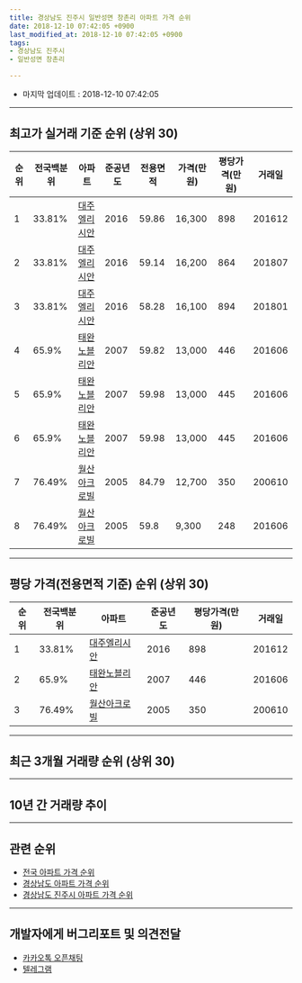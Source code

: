 ```yaml
---
title: 경상남도 진주시 일반성면 창촌리 아파트 가격 순위
date: 2018-12-10 07:42:05 +0900
last_modified_at: 2018-12-10 07:42:05 +0900
tags:
- 경상남도 진주시
- 일반성면 창촌리

---
```


* 마지막 업데이트 : 2018-12-10 07:42:05

---

## 최고가 실거래 기준 순위 (상위 30)


|순위|전국백분위|아파트|준공년도|전용면적|가격(만원)|평당가격(만원)|거래일|
|---|---|---|---|---|---|---|---|
|1|33.81%|[대주엘리시안](https://search.naver.com/search.naver?query=%EA%B2%BD%EC%83%81%EB%82%A8%EB%8F%84+%EC%A7%84%EC%A3%BC%EC%8B%9C+%EC%9D%BC%EB%B0%98%EC%84%B1%EB%A9%B4+%EC%B0%BD%EC%B4%8C%EB%A6%AC+%EB%8C%80%EC%A3%BC%EC%97%98%EB%A6%AC%EC%8B%9C%EC%95%88)|2016|59.86|16,300|898|201612|
|2|33.81%|[대주엘리시안](https://search.naver.com/search.naver?query=%EA%B2%BD%EC%83%81%EB%82%A8%EB%8F%84+%EC%A7%84%EC%A3%BC%EC%8B%9C+%EC%9D%BC%EB%B0%98%EC%84%B1%EB%A9%B4+%EC%B0%BD%EC%B4%8C%EB%A6%AC+%EB%8C%80%EC%A3%BC%EC%97%98%EB%A6%AC%EC%8B%9C%EC%95%88)|2016|59.14|16,200|864|201807|
|3|33.81%|[대주엘리시안](https://search.naver.com/search.naver?query=%EA%B2%BD%EC%83%81%EB%82%A8%EB%8F%84+%EC%A7%84%EC%A3%BC%EC%8B%9C+%EC%9D%BC%EB%B0%98%EC%84%B1%EB%A9%B4+%EC%B0%BD%EC%B4%8C%EB%A6%AC+%EB%8C%80%EC%A3%BC%EC%97%98%EB%A6%AC%EC%8B%9C%EC%95%88)|2016|58.28|16,100|894|201801|
|4|65.9%|[태완노블리안](https://search.naver.com/search.naver?query=%EA%B2%BD%EC%83%81%EB%82%A8%EB%8F%84+%EC%A7%84%EC%A3%BC%EC%8B%9C+%EC%9D%BC%EB%B0%98%EC%84%B1%EB%A9%B4+%EC%B0%BD%EC%B4%8C%EB%A6%AC+%ED%83%9C%EC%99%84%EB%85%B8%EB%B8%94%EB%A6%AC%EC%95%88)|2007|59.82|13,000|446|201606|
|5|65.9%|[태완노블리안](https://search.naver.com/search.naver?query=%EA%B2%BD%EC%83%81%EB%82%A8%EB%8F%84+%EC%A7%84%EC%A3%BC%EC%8B%9C+%EC%9D%BC%EB%B0%98%EC%84%B1%EB%A9%B4+%EC%B0%BD%EC%B4%8C%EB%A6%AC+%ED%83%9C%EC%99%84%EB%85%B8%EB%B8%94%EB%A6%AC%EC%95%88)|2007|59.98|13,000|445|201606|
|6|65.9%|[태완노블리안](https://search.naver.com/search.naver?query=%EA%B2%BD%EC%83%81%EB%82%A8%EB%8F%84+%EC%A7%84%EC%A3%BC%EC%8B%9C+%EC%9D%BC%EB%B0%98%EC%84%B1%EB%A9%B4+%EC%B0%BD%EC%B4%8C%EB%A6%AC+%ED%83%9C%EC%99%84%EB%85%B8%EB%B8%94%EB%A6%AC%EC%95%88)|2007|59.98|13,000|445|201606|
|7|76.49%|[월산아크로빌](https://search.naver.com/search.naver?query=%EA%B2%BD%EC%83%81%EB%82%A8%EB%8F%84+%EC%A7%84%EC%A3%BC%EC%8B%9C+%EC%9D%BC%EB%B0%98%EC%84%B1%EB%A9%B4+%EC%B0%BD%EC%B4%8C%EB%A6%AC+%EC%9B%94%EC%82%B0%EC%95%84%ED%81%AC%EB%A1%9C%EB%B9%8C)|2005|84.79|12,700|350|200610|
|8|76.49%|[월산아크로빌](https://search.naver.com/search.naver?query=%EA%B2%BD%EC%83%81%EB%82%A8%EB%8F%84+%EC%A7%84%EC%A3%BC%EC%8B%9C+%EC%9D%BC%EB%B0%98%EC%84%B1%EB%A9%B4+%EC%B0%BD%EC%B4%8C%EB%A6%AC+%EC%9B%94%EC%82%B0%EC%95%84%ED%81%AC%EB%A1%9C%EB%B9%8C)|2005|59.8|9,300|248|201606|


---

## 평당 가격(전용면적 기준) 순위 (상위 30)


|순위|전국백분위|아파트|준공년도|평당가격(만원)|거래일|
|---|---|---|---|---|---|
|1|33.81%|[대주엘리시안](https://search.naver.com/search.naver?query=%EA%B2%BD%EC%83%81%EB%82%A8%EB%8F%84+%EC%A7%84%EC%A3%BC%EC%8B%9C+%EC%9D%BC%EB%B0%98%EC%84%B1%EB%A9%B4+%EC%B0%BD%EC%B4%8C%EB%A6%AC+%EB%8C%80%EC%A3%BC%EC%97%98%EB%A6%AC%EC%8B%9C%EC%95%88)|2016|898|201612|
|2|65.9%|[태완노블리안](https://search.naver.com/search.naver?query=%EA%B2%BD%EC%83%81%EB%82%A8%EB%8F%84+%EC%A7%84%EC%A3%BC%EC%8B%9C+%EC%9D%BC%EB%B0%98%EC%84%B1%EB%A9%B4+%EC%B0%BD%EC%B4%8C%EB%A6%AC+%ED%83%9C%EC%99%84%EB%85%B8%EB%B8%94%EB%A6%AC%EC%95%88)|2007|446|201606|
|3|76.49%|[월산아크로빌](https://search.naver.com/search.naver?query=%EA%B2%BD%EC%83%81%EB%82%A8%EB%8F%84+%EC%A7%84%EC%A3%BC%EC%8B%9C+%EC%9D%BC%EB%B0%98%EC%84%B1%EB%A9%B4+%EC%B0%BD%EC%B4%8C%EB%A6%AC+%EC%9B%94%EC%82%B0%EC%95%84%ED%81%AC%EB%A1%9C%EB%B9%8C)|2005|350|200610|


---

## 최근 3개월 거래량 순위 (상위 30)


<div style="width:100%;">
    <canvas id="deal_count_ranking" height="250"></canvas>
</div>


<script>
new Chart(document.getElementById("deal_count_ranking"), {
    type: 'horizontalBar',
    data: {
        labels: ['태완노블리안'],
        datasets: [{
            label: '실거래 수',
            data: [1],
            borderColor: "rgba(255, 0, 128, 1)",
            backgroundColor: "rgba(255, 0, 128, 0.5)",
            fill: false,
        }]
    },
    options: {
        responsive: true,
        title: {
            display: true,
            text: '최근 3개월 거래량 순위'
        },
        tooltips: {
            mode: 'index',
            intersect: false,
            callbacks: {
                title: function(tooltipItems, data) {
                    return "실거래 수:";
                },
                label: function(tooltipItem, data) {
                    return data.labels[tooltipItem.index] + ": " + tooltipItem.xLabel;
                }
            }
        },
        hover: {
            mode: 'nearest',
            intersect: true
        },
        scales: {
            xAxes: [{
                display: true,
                scaleLabel: {
                    display: true,
                    labelString: '실거래 수'
                },
                ticks: {
                    suggestedMin: 0,
                }
            }],
            yAxes: [{
                display: true,
                ticks: {
                    autoSkip: false,
                    callback: function(value, index, values) {
                        if (value.length > 15)
                            return value.substr(0, 13) + "...";
                        else
                            return value;
                    }
                },
                scaleLabel: {
                    display: false,
                }
            }]
        }
    }
});

</script>


---

## 10년 간 거래량 추이


<div style="width:100%;">
    <canvas id="deal_progress" height="250"></canvas>
</div>

<script>
new Chart(document.getElementById("deal_progress"), {
    type: 'line',
    data: {
        labels: ['200812','200901','200902','200903','200904','200905','200906','200907','200908','200909','200910','200911','200912','201001','201002','201003','201004','201005','201006','201007','201008','201009','201010','201011','201012','201101','201102','201103','201104','201105','201106','201107','201108','201109','201110','201111','201112','201201','201202','201203','201204','201205','201206','201207','201208','201209','201210','201211','201212','201301','201302','201303','201304','201305','201306','201307','201308','201309','201310','201311','201312','201401','201402','201403','201404','201405','201406','201407','201408','201409','201410','201411','201412','201501','201502','201503','201504','201505','201506','201507','201508','201509','201510','201511','201512','201601','201602','201603','201604','201605','201606','201607','201608','201609','201610','201611','201612','201701','201702','201703','201704','201705','201706','201707','201708','201709','201710','201711','201712','201801','201802','201803','201804','201805','201806','201807','201808','201809','201810','201811','201812'],
        datasets: [{
            label: '실거래 수',
            pointRadius: 1,
            data: [0, 1, 2, 0, 0, 1, 0, 0, 0, 0, 0, 0, 0, 0, 0, 0, 0, 1, 2, 0, 0, 0, 0, 0, 0, 0, 0, 1, 1, 0, 0, 0, 0, 2, 1, 0, 0, 0, 0, 0, 0, 0, 0, 0, 0, 0, 1, 1, 3, 0, 0, 0, 0, 1, 0, 0, 0, 0, 0, 0, 0, 0, 0, 0, 1, 0, 0, 0, 0, 0, 0, 0, 0, 2, 0, 0, 0, 0, 1, 0, 0, 1, 1, 0, 0, 1, 0, 0, 0, 0, 28, 51, 1, 1, 0, 1, 2, 0, 1, 1, 0, 2, 0, 3, 0, 1, 0, 0, 0, 23, 3, 4, 4, 1, 4, 2, 0, 0, 0, 1, 0],
            borderColor: "rgba(255, 201, 14, 1)",
            backgroundColor: "rgba(255, 201, 14, 0.5)",
            fill: true,
        }]
    },
    options: {
        responsive: true,
        title: {
            display: true,
            text: '10년간 거래량 추이'
        },
        tooltips: {
            mode: 'index',
            intersect: false,
        },
        hover: {
            mode: 'nearest',
            intersect: true
        },
        scales: {
            xAxes: [{
                display: true,
                scaleLabel: {
                    display: true,
                    labelString: '년/월'
                }
            }],
            yAxes: [{
                display: true,
                ticks: {
                    suggestedMin: 0,
                },
                scaleLabel: {
                    display: true,
                    labelString: '실거래 수'
                }
            }]
        }
    }
});

</script>


---

## 관련 순위

- [전국 아파트 가격 순위](https://inasie.github.io/apt-ranking/전국)
- [경상남도 아파트 가격 순위](https://inasie.github.io/apt-ranking/경상남도)
- [경상남도 진주시 아파트 가격 순위](https://inasie.github.io/apt-ranking/경상남도-진주시)


---

## 개발자에게 버그리포트 및 의견전달

- [카카오톡 오픈채팅](https://open.kakao.com/o/gLJUAP4)
- [텔레그램](https://t.me/inasie)

